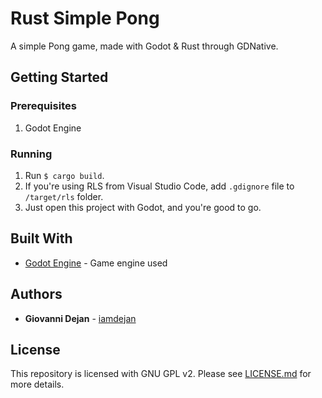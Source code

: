 # Rust Simple Pong

A simple Pong game, made with Godot & Rust through GDNative.

<!-- This repository is used to accompany my article in LinkedIn, ... -->

## Getting Started

### Prerequisites

1) Godot Engine

### Running

1) Run `$ cargo build`.
2) If you're using RLS from Visual Studio Code, add `.gdignore` file to `/target/rls` folder.
3) Just open this project with Godot, and you're good to go.

## Built With

- [Godot Engine](https://godotengine.org/) - Game engine used

## Authors

* **Giovanni Dejan** - [iamdejan](https://github.com/iamdejan)

## License
This repository is licensed with GNU GPL v2. Please see [LICENSE.md](./LICENSE.md) for more details.
